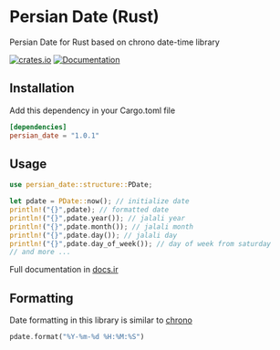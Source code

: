 # Persian Date (Rust)

Persian Date for Rust based on chrono date-time library

[![crates.io](https://img.shields.io/crates/v/persian_date.svg)](https://crates.io/crates/persian_date) [![Documentation](https://img.shields.io/badge/Docs-persian_date-blue.svg)](https://docs.rs/persian_date/latest/persian_date)

## Installation

Add this dependency in your Cargo.toml file

```toml
[dependencies]
persian_date = "1.0.1"
```

## Usage

```rust
use persian_date::structure::PDate;

let pdate = PDate::now(); // initialize date
println!("{}",pdate); // formatted date
println!("{}",pdate.year()); // jalali year
println!("{}",pdate.month()); // jalali month
println!("{}",pdate.day()); // jalali day
println!("{}",pdate.day_of_week()); // day of week from saturday
// and more ...
```
Full documentation in [docs.ir](https://docs.rs/persian_date/latest/persian_date/index.html)

## Formatting

Date formatting in this library is similar to [chrono](https://docs.rs/chrono/latest/chrono/format/strftime/index.html)

```rust
pdate.format("%Y-%m-%d %H:%M:%S") 
```